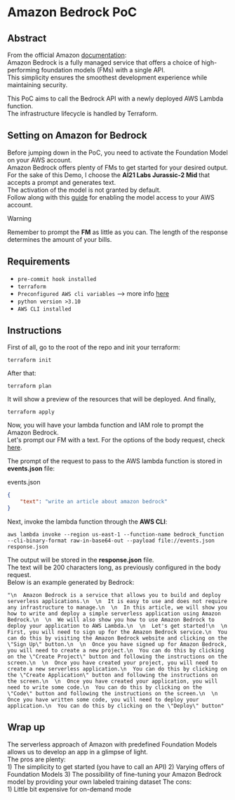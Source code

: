 # Amazon Bedrock PoC
## Abstract
From the official Amazon [documentation](https://aws.amazon.com/bedrock/?nc1=h_ls):   
Amazon Bedrock is a fully managed service that offers a choice of high-performing foundation models (FMs) with a single API.  
This simplicity ensures the smoothest development experience while maintaining security.  

This PoC aims to call the Bedrock API with a newly deployed AWS Lambda function.  
The infrastructure lifecycle is handled by Terraform.  

## Setting on Amazon for Bedrock
Before jumping down in the PoC, you need to activate the Foundation Model on your AWS account.  
Amazon Bedrock offers plenty of FMs to get started for your desired output.  
For the sake of this Demo, I choose the <b>AI21 Labs Jurassic-2 Mid </b> that accepts a prompt and generates text.  
The activation of the model is not granted by default.  
Follow along with this [guide](https://docs.aws.amazon.com/bedrock/latest/userguide/model-access.html) for enabling the model access to your AWS account.  

> [!WARNING]
> Remember to prompt the **FM** as little as you can. The length of the response determines the amount of your bills.

## Requirements

- `pre-commit hook installed`  
- `terraform`  
- `Preconfigured AWS cli variables` --> more info [here](https://docs.aws.amazon.com/cli/latest/userguide/cli-configure-envvars.html)  
- `python version >3.10`  
- `AWS CLI installed`  

## Instructions
First of all, go to the root of the repo and init your terraform:
```console
terraform init
```

After that:
```console
terraform plan
```

It will show a preview of the resources that will be deployed.
And finally,
```console
terraform apply
```

Now, you will have your lambda function and IAM role to prompt the Amazon Bedrock.  
Let's prompt our FM with a text. For the options of the body request, check [here](https://docs.aws.amazon.com/bedrock/latest/userguide/model-parameters-jurassic2.html).  

The prompt of the request to pass to the AWS lambda function is stored in **events.json** file:

events.json
```json
{
    "text": "write an article about amazon bedrock"
}
```

Next, invoke the lambda function through the **AWS CLI**:  
```console
aws lambda invoke --region us-east-1 --function-name bedrock_function --cli-binary-format raw-in-base64-out --payload file://events.json response.json
```

The output will be stored in the **response.json** file.  
The text will be 200 characters long, as previously configured in the body request.  
Below is an example generated by Bedrock:  
```console
"\n  Amazon Bedrock is a service that allows you to build and deploy serverless applications.\n  \n  It is easy to use and does not require any infrastructure to manage.\n  \n  In this article, we will show you how to write and deploy a simple serverless application using Amazon Bedrock.\n  \n  We will also show you how to use Amazon Bedrock to deploy your application to AWS Lambda.\n  \n  Let's get started!\n  \n  First, you will need to sign up for the Amazon Bedrock service.\n  You can do this by visiting the Amazon Bedrock website and clicking on the \"Sign Up\" button.\n  \n  Once you have signed up for Amazon Bedrock, you will need to create a new project.\n  You can do this by clicking on the \"Create Project\" button and following the instructions on the screen.\n  \n  Once you have created your project, you will need to create a new serverless application.\n  You can do this by clicking on the \"Create Application\" button and following the instructions on the screen.\n  \n  Once you have created your application, you will need to write some code.\n  You can do this by clicking on the \"Code\" button and following the instructions on the screen.\n  \n  Once you have written some code, you will need to deploy your application.\n  You can do this by clicking on the \"Deploy\" button"
```

## Wrap up
The serverless approach of Amazon with predefined Foundation Models allows us to develop an app in a glimpse of light.  
The pros are plenty:  
    1) The simplicity to get started (you have to call an API)
    2) Varying offers of Foundation Models
    3) The possibility of fine-tuning your Amazon Bedrock model by providing your own labeled training dataset
The cons:  
    1) Little bit expensive for on-demand mode

